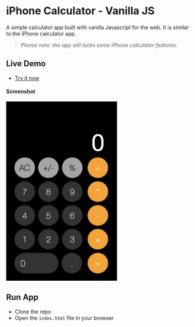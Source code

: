 # iPhone Calculator - Vanilla JS

A simple calculator app built with vanilla Javascript for the web. It is similar to the iPhone calculator app.

> _Please note: the app still lacks some iPhone calculator features._

## Live Demo

- [Try it now](https://emanuelefavero.github.io/iphone-calculator/)

#### Screenshot

<img src="screenshot.png" alt="screenshot" width="300">

## Run App

- Clone the repo
- Open the `index.html` file in your browser
